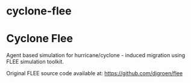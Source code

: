 # cyclone-flee
<h1> Cyclone Flee </h1>
Agent based simulation for hurricane/cyclone - induced migration using FLEE simulation toolkit.


Original FLEE source code available at: https://github.com/djgroen/flee
